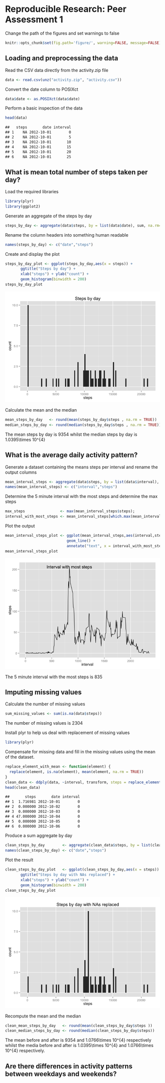 # Reproducible Research: Peer Assessment 1

Change the path of the figures and set warnings to false

```r
knitr::opts_chunk$set(fig.path='figure/', warning=FALSE, message=FALSE)
```

## Loading and preprocessing the data

Read the CSV data directly from the activity.zip file

```r
data <- read.csv(unz("activity.zip", "activity.csv"))
```

Convert the date column to POSIXct

```r
data$date <- as.POSIXct(data$date)
```

Perform a basic inspection of the data

```r
head(data)
```

```
##   steps       date interval
## 1    NA 2012-10-01        0
## 2    NA 2012-10-01        5
## 3    NA 2012-10-01       10
## 4    NA 2012-10-01       15
## 5    NA 2012-10-01       20
## 6    NA 2012-10-01       25
```


## What is mean total number of steps taken per day?

Load the required libraries

```r
library(plyr)
library(ggplot2)
```

Generate an aggregate of the steps by day

```r
steps_by_day <- aggregate(data$steps, by = list(data$date), sum, na.rm=TRUE) 
```

Rename the column headers into something human readable

```r
names(steps_by_day) <- c("date","steps")
```

Create and display the plot

```r
steps_by_day_plot <- ggplot(steps_by_day,aes(x = steps)) +
       ggtitle("Steps by day") +
       xlab("steps") + ylab("count") +
       geom_histogram(binwidth = 200)
steps_by_day_plot
```

![](figure/unnamed-chunk-7-1.png) 

Calculate the mean and the median

```r
mean_steps_by_day   <- round(mean(steps_by_day$steps , na.rm = TRUE))
median_steps_by_day <- round(median(steps_by_day$steps , na.rm = TRUE))
```
The mean steps by day is 9354 whilst the median steps by day is 1.0395\times 10^{4}

## What is the average daily activity pattern?


Generate a dataset containing the means steps per interval and rename the output columns

```r
mean_interval_steps <- aggregate(data$steps, by = list(data$interval), mean, na.rm=TRUE)
names(mean_interval_steps) <- c("interval","steps")
```

Determine the 5 minute interval with the most steps and determine the max steps

```r
max_steps                <- max(mean_interval_steps$steps);
interval_with_most_steps <- mean_interval_steps[which.max(mean_interval_steps$steps),c("interval")]
```

Plot the output

```r
mean_interval_steps_plot <- ggplot(mean_interval_steps,aes(interval,steps)) + 
                            geom_line() + 
                            annotate("text", x = interval_with_most_steps, y= max_steps, label = "Interval with most steps")
mean_interval_steps_plot 
```

![](figure/unnamed-chunk-11-1.png) 

The 5 minute interval with the most steps is 835

## Imputing missing values

Calculate the number of missing values

```r
sum_missing_values <- sum(is.na(data$steps))
```
The number of missing values is 2304

Install plyr to help us deal with replacement of missing values

```r
library(plyr)
```

Compensate for missing data and fill in the missing values using the mean of the dataset. 

```r
replace_element_with_mean <- function(element) {
  replace(element, is.na(element), mean(element, na.rm = TRUE))
}
clean_data <- ddply(data, ~interval, transform, steps = replace_element_with_mean(steps))
head(clean_data)
```

```
##       steps       date interval
## 1  1.716981 2012-10-01        0
## 2  0.000000 2012-10-02        0
## 3  0.000000 2012-10-03        0
## 4 47.000000 2012-10-04        0
## 5  0.000000 2012-10-05        0
## 6  0.000000 2012-10-06        0
```


Produce a sum aggregate by day

```r
clean_steps_by_day        <- aggregate(clean_data$steps, by = list(clean_data$date), sum) 
names(clean_steps_by_day) <- c("date","steps")
```

Plot the result

```r
clean_steps_by_day_plot   <- ggplot(clean_steps_by_day,aes(x = steps)) +
       ggtitle("Steps by day with NAs replaced") +
       xlab("steps") + ylab("count") +
       geom_histogram(binwidth = 200)
clean_steps_by_day_plot
```

![](figure/unnamed-chunk-16-1.png) 

Recompute the mean and the median

```r
clean_mean_steps_by_day   <- round(mean(clean_steps_by_day$steps ))
clean_median_steps_by_day <- round(median(clean_steps_by_day$steps))
```

The mean before and after is 9354 and 1.0766\times 10^{4} respectively whilst the media before and after is 1.0395\times 10^{4} and 1.0766\times 10^{4} respectively.

## Are there differences in activity patterns between weekdays and weekends?
